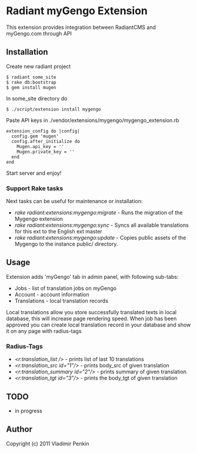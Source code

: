 # Radiant myGengo Extension

  This extension provides integration between RadiantCMS and myGengo.com through API

## Installation

  Create new radiant project
  
    $ radiant some_site
    $ rake db:bootstrap
    $ gem install mugen
    
  In some_site directory do
    
    $ ./script/extension install mygengo
    
  Paste API keys in ./vendor/extensions/mygengo/mygengo_extension.rb
  
    extension_config do |config|
      config.gem 'mugen'
      config.after_initialize do
        Mugen.api_key = ''
        Mugen.private_key = ''      
      end
    end
    
  Start server and enjoy!     
  
### Support Rake tasks  

  Next tasks can be useful for maintenance or installation:
  
  * _rake radiant:extensions:mygengo:migrate_ - Runs the migration of the Mygengo extension
  * _rake radiant:extensions:mygengo:sync_ - Syncs all available translations for this ext to the English ext master
  * _rake radiant:extensions:mygengo:update_ - Copies public assets of the Mygengo to the instance public/ directory.

## Usage                                

  Extension adds 'myGengo' tab in admin panel, with following sub-tabs:
  
  * Jobs - list of translation jobs on myGengo
  * Account - account information
  * Translations - local translation records
  
  Local translations allow you store successfully translated texts in local database, this will increase page rendering speed. When job has been approved you can create local translation record in your database and show it on any page with radius-tags 

### Radius-Tags

* _<r:translation_list />_ - prints list of last 10 translations
* _<r:translation_src id="1"/>_ - prints body_src of given translation
* _<r:translation_summary id="2"/>_ - prints summary of given translation
* _<r:translation_tgt id="3"/>_ - prints the body_tgt of given translation

## TODO    

* in progress

## Author
Copyright (c) 2011 Vladimir Penkin
